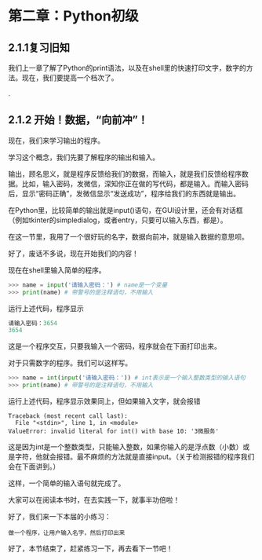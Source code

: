 # 第二章：Python初级
## 2.1.1复习旧知
我们上一章了解了Python的print语法，以及在shell里的快速打印文字，数字的方法。现在，我们要提高一个档次了。

.
## 2.1.2 开始！数据，“向前冲”！
现在，我们来学习输出的程序。

学习这个概念，我们先要了解程序的输出和输入。

输出，顾名思义，就是程序反馈给我们的数据，而输入，就是我们反馈给程序数据。比如，输入密码，发微信，深知你正在做的写代码，都是输入。而输入密码后，显示“密码正确”，发微信显示“发送成功”，程序给我们的东西就是输出。

在Python里，比较简单的输出就是input()语句，在GUI设计里，还会有对话框（例如tkinter的simpledialog，或者entry，只要可以输入东西，都是）。

在这一节里，我用了一个很好玩的名字，数据向前冲，就是输入数据的意思呗。

好了，废话不多说，现在开始我们的内容！

现在在shell里输入简单的程序。
```python
>>> name = input('请输入密码：') # name是一个变量
>>> print(name) # 带警号的是注释语句，不用输入
```
运行上述代码，程序显示
```python
请输入密码：3654
3654
````
这是一个程序交互，只要我输入一个密码，程序就会在下面打印出来。

对于只需数字的程序。我们可以这样写。
```python
>>> name = int(input('请输入密码：')) # int表示是一个输入整数类型的输入语句
>>> print(name) # 带警号的是注释语句，不用输入
```
运行上述代码，程序显示效果同上，但如果输入文字，就会报错
```
Traceback (most recent call last):
  File "<stdin>", line 1, in <module>
ValueError: invalid literal for int() with base 10: '3微服务'
```
这是因为int是一个整数类型，只能输入整数，如果你输入的是浮点数（小数）或是字符，他就会报错。最不麻烦的方法就是直接input。（关于检测报错的程序我们会在下面讲到。）

这样，一个简单的输入语句就完成了。

大家可以在阅读本书时，在去实践一下，就事半功倍啦！

好了，我们来一下本届的小练习：
```
做一个程序，让用户输入名字，然后打印出来
```
好了，本节结束了，赶紧练习一下，再去看下一节吧！